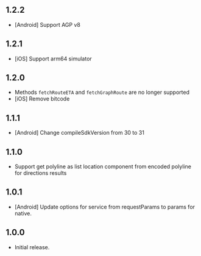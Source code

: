 ## 1.2.2

* [Android] Support AGP v8

## 1.2.1

* [iOS] Support arm64 simulator

## 1.2.0

* Methods `fetchRouteETA` and `fetchGraphRoute` are no longer supported
* [iOS] Remove bitcode

## 1.1.1

* [Android] Change compileSdkVersion from 30 to 31

## 1.1.0

* Support get polyline as list location component from encoded polyline for directions results

## 1.0.1

* [Android] Update options for service from requestParams to params for native.

## 1.0.0

* Initial release.
